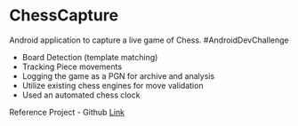 # ChessCapture
Android application to capture a live game of Chess. 
#AndroidDevChallenge

- Board Detection (template matching)
- Tracking Piece movements
- Logging the game as a PGN for archive and analysis
- Utilize existing chess  engines for move validation
- Used an automated chess clock

Reference Project  - Github [Link](https://github.com/ChessCV/chess)
